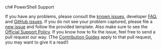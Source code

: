 ch# PowerShell Support

If you have any problems, please consult the [known issues][], developer [FAQ][], and [GitHub issues][].
If you do not see your problem captured, please file a [new issue][] and follow the provided template.
Also make sure to see the [Official Support Policy][].
If you know how to fix the issue, feel free to send a pull request our way. (The [Contribution Guides][] apply to that pull request, you may want to give it a read!)

[Official Support Policy]: https://learn.microsoft.com/powershell/scripting/powershell-support-lifecycle
[FAQ]: https://github.com/PowerShell/PowerShell/tree/master/docs/FAQ.md
[Contribution Guides]: https://github.com/PowerShell/PowerShell/tree/master/.github/CONTRIBUTING.md
[known issues]: https://learn.microsoft.com/powershell/scripting/whats-new/differences-from-windows-powershell
[GitHub issues]: https://github.com/PowerShell/PowerShell/issues
[new issue]: https://github.com/PowerShell/PowerShell/issues/new/choose
